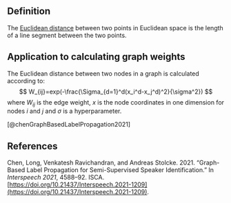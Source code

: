 ## Definition
The [Euclidean distance](https://en.wikipedia.org/wiki/Euclidean_distance) between two points in Euclidean space is the length of a line segment between the two points.

## Application to calculating graph weights
The Euclidean distance between two nodes in a graph is calculated according to:
$$
W_{ij}=exp(-\frac{\Sigma_{d=1}^d(x_i^d-x_j^d)^2}{\sigma^2})
$$
where $W_{ij}$ is the edge weight, $x$ is the node coordinates in one dimension for nodes $i$  and $j$ and $\sigma$ is a hyperparameter.

[@chenGraphBasedLabelPropagation2021]

## References

Chen, Long, Venkatesh Ravichandran, and Andreas Stolcke. 2021. “Graph-Based Label Propagation for Semi-Supervised Speaker Identification.” In _Interspeech 2021_, 4588–92. ISCA. [https://doi.org/10.21437/Interspeech.2021-1209](https://doi.org/10.21437/Interspeech.2021-1209).
